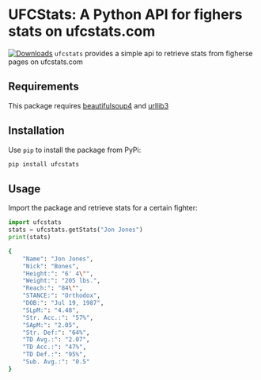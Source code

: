 # UFCStats: A Python API for fighers stats on ufcstats.com
[![Downloads](https://pepy.tech/badge/ufcstats)](https://pepy.tech/project/ufcstats)
`ufcstats` provides a simple api to retrieve stats from figherse pages on ufcstats.com 

## Requirements

This package requires [beautifulsoup4](https://pypi.org/project/beautifulsoup4/) and [urllib3](https://pypi.org/project/urllib3/)

## Installation
Use `pip` to install the package from PyPi:

```bash
pip install ufcstats
```

## Usage
Import the package and retrieve stats for a certain fighter:

```python
import ufcstats
stats = ufcstats.getStats("Jon Jones")
print(stats)
```

```bash
{
    "Name": "Jon Jones",
    "Nick": "Bones",
    "Height:": "6' 4\"",
    "Weight:": "205 lbs.",
    "Reach:": "84\"",
    "STANCE:": "Orthodox",
    "DOB:": "Jul 19, 1987",
    "SLpM:": "4.48",
    "Str. Acc.:": "57%",
    "SApM:": "2.05",
    "Str. Def:": "64%",
    "TD Avg.:": "2.07",
    "TD Acc.:": "47%",
    "TD Def.:": "95%",
    "Sub. Avg.:": "0.5"
}
```

